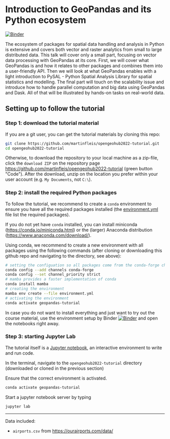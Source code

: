 # Introduction to GeoPandas and its Python ecosystem

[![Binder](https://mybinder.org/badge_logo.svg)](https://mybinder.org/v2/gh/martinfleis/opengeohub2022-tutorial/main?urlpath=lab/)

The ecosystem of packages for spatial data handling and analysis in Python is extensive
and covers both vector and raster analytics from small to large distributed data. This
talk will cover only a small part, focusing on vector data processing with GeoPandas at
its core. First, we will cover what GeoPandas is and how it relates to other packages
and combines them into a user-friendly API. Then we will look at what GeoPandas enables
with a light introduction to PySAL - Python Spatial Analysis Library for spatial
statistics and modelling. The final part will touch on the scalability issue and
introduce how to handle parallel computation and big data using GeoPandas and Dask. All
of that will be illustrated by hands-on tasks on real-world data.

## Setting up to follow the tutorial

### Step 1: download the tutorial material

If you are a git user, you can get the tutorial materials by cloning this repo:

```bash
git clone https://github.com/martinfleis/opengeohub2022-tutorial.git
cd opengeohub2022-tutorial
```

Otherwise, to download the repository to your local machine as a zip-file, click the
`download ZIP` on the repository page
<https://github.com/martinfleis/opengeohub2022-tutorial> (green button "Code"). After
the download, unzip on the location you prefer within your user account (e.g. `My
Documents`, not `C:\`).

### Step 2: install the required Python packages

To follow the tutorial, we recommend to create a `conda` environment to ensure you have
all the required packages installed (the [environment.yml](environment.yml) file list
the required packages).

If you do not yet have `conda` installed, you can install miniconda
(<https://conda.io/miniconda.html>) or the (larger) Anaconda distribution
(<https://www.anaconda.com/download/>).

Using conda, we recommend to create a new environment with all packages using the
following commands (after cloning or downloading this github repo and navigating to the
directory, see above):

```bash
# setting the configuation so all packages come from the conda-forge channel
conda config --add channels conda-forge
conda config --set channel_priority strict
# mamba provides a faster implementation of conda
conda install mamba
# creating the environment
mamba env create --file environment.yml
# activating the environment
conda activate geopandas-tutorial
```

In case you do not want to install everything and just want to try out the course
material, use the environment setup by Binder
[![Binder](https://mybinder.org/badge_logo.svg)](https://mybinder.org/v2/gh/martinfleis/opengeohub2022-tutorial/main?urlpath=lab/)
and open the notebooks right away.

### Step 3: starting Jupyter Lab

The tutorial itself is a [Jupyter notebook](http://jupyter.org/), an interactive
environment to write and run code.

In the terminal, navigate to the `opengeohub2022-tutorial` directory (downloaded or
cloned in the previous section)

Ensure that the correct environment is activated.

```bash
conda activate geopandas-tutorial
```

Start a jupyter notebook server by typing

```bash
jupyter lab
```

---

Data included:

- `airports.csv` from <https://ourairports.com/data/>
